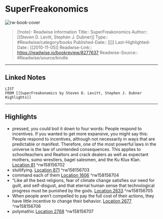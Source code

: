 # SuperFreakonomics

![rw-book-cover](https://images-na.ssl-images-amazon.com/images/I/51gER8azNmL._SL200_.jpg)
<br>
>[!note]- Readwise Information
>Title:: SuperFreakonomics
>Author:: [[Steven D. Levitt, Stephen J. Dubner]]
>Type:: #Readwise/category/books
>Published-Date:: [[]]
>Last-Highlighted-Date:: [[2010-11-05]]
>Readwise-Link:: https://readwise.io/bookreview/8277637
>Readwise-Source:: #Readwise/source/kindle
--- 

## Linked Notes
```dataview
LIST
FROM [[SuperFreakonomics by Steven D. Levitt, Stephen J. Dubner Highlights]]
```

---

## Highlights
- pressed, you could boil it down to four words: People respond to incentives. If you wanted to get more expansive, you might say this: People respond to incentives, although not necessarily in ways that are predictable or manifest. Therefore, one of the most powerful laws in the universe is the law of unintended consequences. This applies to schoolteachers and Realtors and crack dealers as well as expectant mothers, sumo wrestlers, bagel salesmen, and the Ku Klux Klan. [Location 81](https://readwise.io/open/158156702) ^rw158156702
- stultifying. [Location 871](https://readwise.io/open/158156703) ^rw158156703
- command each of them [Location 1606](https://readwise.io/open/158156704) ^rw158156704
- “Like all the best religions, fear of climate change satisfies our need for guilt, and self-disgust, and that eternal human sense that technological progress must be punished by the gods. [Location 2633](https://readwise.io/open/158156705) ^rw158156705
- When people aren’t compelled to pay the full cost of their actions, they have little incentive to change their behavior. [Location 2677](https://readwise.io/open/158156706) ^rw158156706
- polymathic [Location 2768](https://readwise.io/open/158156707) ^rw158156707
